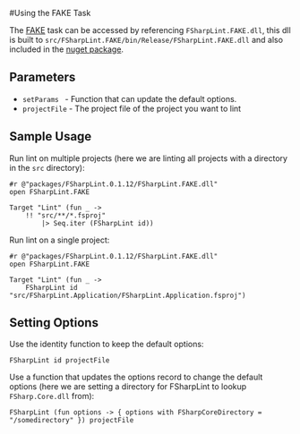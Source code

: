 #Using the FAKE Task

The [FAKE](http://fsharp.github.io/FAKE/) task can be accessed by referencing `FSharpLint.FAKE.dll`, this dll is built to `src/FSharpLint.FAKE/bin/Release/FSharpLint.FAKE.dll` and also included in the [nuget package](https://www.nuget.org/packages/FSharpLint/).

## Parameters

- `setParams ` - Function that can update the default options.
- `projectFile` - The project file of the project you want to lint

## Sample Usage

Run lint on multiple projects (here we are linting all projects with a directory in the `src` directory):

    #r @"packages/FSharpLint.0.1.12/FSharpLint.FAKE.dll"
    open FSharpLint.FAKE

    Target "Lint" (fun _ ->
        !! "src/**/*.fsproj"
            |> Seq.iter (FSharpLint id))

Run lint on a single project:

    #r @"packages/FSharpLint.0.1.12/FSharpLint.FAKE.dll"
    open FSharpLint.FAKE

    Target "Lint" (fun _ -> 
        FSharpLint id "src/FSharpLint.Application/FSharpLint.Application.fsproj")

## Setting Options

Use the identity function to keep the default options:

    FSharpLint id projectFile

Use a function that updates the options record to change the default options (here we are setting a directory for FSharpLint to lookup `FSharp.Core.dll` from):

    FSharpLint (fun options -> { options with FSharpCoreDirectory = "/somedirectory" }) projectFile